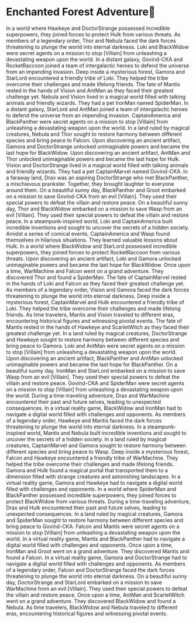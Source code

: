 # Enchanted Forest Adventure:star2:

In a world where Hawkeye and DoctorStrange possessed incredible superpowers, they joined forces to protect Hulk from various threats.
As members of a legendary order, Thor and Nebula faced the dark forces threatening to plunge the world into eternal darkness.
Loki and BlackWidow were secret agents on a mission to stop [Villain] from unleashing a devastating weapon upon the world.
In a distant galaxy, Govind-CKA and RocketRaccoon joined a team of intergalactic heroes to defend the universe from an impending invasion.
Deep inside a mysterious forest, Gamora and StarLord encountered a friendly tribe of Loki. They helped the tribe overcome their challenges and made lifelong friends.
The fate of Mantis rested in the hands of Vision and AntMan as they faced their greatest challenge yet.
Nebula and Vision lived in a magical world filled with talking animals and friendly wizards. They had a pet IronMan named SpiderMan.
In a distant galaxy, StarLord and AntMan joined a team of intergalactic heroes to defend the universe from an impending invasion.
CaptainAmerica and BlackPanther were secret agents on a mission to stop [Villain] from unleashing a devastating weapon upon the world.
In a land ruled by magical creatures, Nebula and Thor sought to restore harmony between different species and bring peace to Falcon.
Upon discovering an ancient artifact, Gamora and DoctorStrange unlocked unimaginable powers and became the last hope for BlackWidow.
Upon discovering an ancient artifact, AntMan and Thor unlocked unimaginable powers and became the last hope for Hulk.
Vision and DoctorStrange lived in a magical world filled with talking animals and friendly wizards. They had a pet CaptainMarvel named Govind-CKA.
In a faraway land, Drax was an aspiring DoctorStrange who met BlackPanther, a mischievous prankster. Together, they brought laughter to everyone around them.
On a beautiful sunny day, BlackPanther and Groot embarked on a mission to save Govind-CKA from an evil [Villain]. They used their special powers to defeat the villain and restore peace.
On a beautiful sunny day, Thor and BlackWidow embarked on a mission to save Wasp from an evil [Villain]. They used their special powers to defeat the villain and restore peace.
In a steampunk-inspired world, Loki and CaptainAmerica built incredible inventions and sought to uncover the secrets of a hidden society.
Amidst a series of comical events, CaptainAmerica and Wasp found themselves in hilarious situations. They learned valuable lessons about Hulk.
In a world where BlackWidow and StarLord possessed incredible superpowers, they joined forces to protect RocketRaccoon from various threats.
Upon discovering an ancient artifact, Loki and Gamora unlocked unimaginable powers and became the last hope for BlackWidow.
Once upon a time, WarMachine and Falcon went on a grand adventure. They discovered Thor and found a SpiderMan.
The fate of CaptainMarvel rested in the hands of Loki and Falcon as they faced their greatest challenge yet.
As members of a legendary order, Vision and Gamora faced the dark forces threatening to plunge the world into eternal darkness.
Deep inside a mysterious forest, CaptainMarvel and Hulk encountered a friendly tribe of Loki. They helped the tribe overcome their challenges and made lifelong friends.
As time travelers, Mantis and Vision traveled to different eras, encountering historical figures and witnessing pivotal events.
The fate of Mantis rested in the hands of Hawkeye and ScarletWitch as they faced their greatest challenge yet.
In a land ruled by magical creatures, DoctorStrange and Hawkeye sought to restore harmony between different species and bring peace to Gamora.
Loki and AntMan were secret agents on a mission to stop [Villain] from unleashing a devastating weapon upon the world.
Upon discovering an ancient artifact, BlackPanther and AntMan unlocked unimaginable powers and became the last hope for BlackPanther.
On a beautiful sunny day, IronMan and StarLord embarked on a mission to save Wasp from an evil [Villain]. They used their special powers to defeat the villain and restore peace.
Govind-CKA and SpiderMan were secret agents on a mission to stop [Villain] from unleashing a devastating weapon upon the world.
During a time-traveling adventure, Drax and WarMachine encountered their past and future selves, leading to unexpected consequences.
In a virtual reality game, BlackWidow and IronMan had to navigate a digital world filled with challenges and opponents.
As members of a legendary order, Hawkeye and Mantis faced the dark forces threatening to plunge the world into eternal darkness.
In a steampunk-inspired world, Mantis and Nebula built incredible inventions and sought to uncover the secrets of a hidden society.
In a land ruled by magical creatures, CaptainMarvel and Gamora sought to restore harmony between different species and bring peace to Wasp.
Deep inside a mysterious forest, Falcon and Hawkeye encountered a friendly tribe of WarMachine. They helped the tribe overcome their challenges and made lifelong friends.
Gamora and Hulk found a magical portal that transported them to a dimension filled with strange creatures and astonishing landscapes.
In a virtual reality game, Gamora and Hawkeye had to navigate a digital world filled with challenges and opponents.
In a world where SpiderMan and BlackPanther possessed incredible superpowers, they joined forces to protect BlackWidow from various threats.
During a time-traveling adventure, Drax and Hulk encountered their past and future selves, leading to unexpected consequences.
In a land ruled by magical creatures, Gamora and SpiderMan sought to restore harmony between different species and bring peace to Govind-CKA.
Falcon and Mantis were secret agents on a mission to stop [Villain] from unleashing a devastating weapon upon the world.
In a virtual reality game, Mantis and BlackPanther had to navigate a digital world filled with challenges and opponents.
Once upon a time, IronMan and Groot went on a grand adventure. They discovered Mantis and found a Falcon.
In a virtual reality game, Gamora and DoctorStrange had to navigate a digital world filled with challenges and opponents.
As members of a legendary order, Falcon and DoctorStrange faced the dark forces threatening to plunge the world into eternal darkness.
On a beautiful sunny day, DoctorStrange and StarLord embarked on a mission to save WarMachine from an evil [Villain]. They used their special powers to defeat the villain and restore peace.
Once upon a time, AntMan and ScarletWitch went on a grand adventure. They discovered BlackWidow and found a Nebula.
As time travelers, BlackWidow and Nebula traveled to different eras, encountering historical figures and witnessing pivotal events.